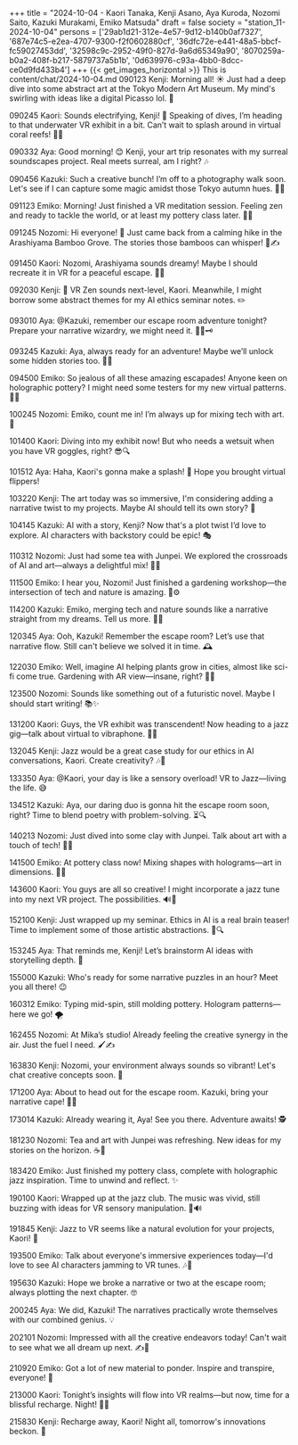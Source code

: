 +++
title = "2024-10-04 - Kaori Tanaka, Kenji Asano, Aya Kuroda, Nozomi Saito, Kazuki Murakami, Emiko Matsuda"
draft = false
society = "station_11-2024-10-04"
persons = ['29ab1d21-312e-4e57-9d12-b140b0af7327', '687e74c5-e2ea-4707-9300-f2f0602880cf', '36dfc72e-e441-48a5-bbcf-fc59027453dd', '32598c9c-2952-49f0-827d-9a6d65349a90', '8070259a-b0a2-408f-b217-5879737a5b1b', '0d639976-c93a-4bb0-8dcc-ce0d9fd433b4']
+++
{{< get_images_horizontal >}}
This is content/chat/2024-10-04.md
090123 Kenji: Morning all! ☀️ Just had a deep dive into some abstract art at the Tokyo Modern Art Museum. My mind's swirling with ideas like a digital Picasso lol. 🎨

090245 Kaori: Sounds electrifying, Kenji! 🎉 Speaking of dives, I’m heading to that underwater VR exhibit in a bit. Can’t wait to splash around in virtual coral reefs! 🐠🌊

090332 Aya: Good morning! 😊 Kenji, your art trip resonates with my surreal soundscapes project. Real meets surreal, am I right? 🎶

090456 Kazuki: Such a creative bunch! I’m off to a photography walk soon. Let's see if I can capture some magic amidst those Tokyo autumn hues. 🍁📸

091123 Emiko: Morning! Just finished a VR meditation session. Feeling zen and ready to tackle the world, or at least my pottery class later. 🌿🌀

091245 Nozomi: Hi everyone! 🌟 Just came back from a calming hike in the Arashiyama Bamboo Grove. The stories those bamboos can whisper! 🌳✍️

091450 Kaori: Nozomi, Arashiyama sounds dreamy! Maybe I should recreate it in VR for a peaceful escape. 🧘‍♀️

092030 Kenji: 🌱 VR Zen sounds next-level, Kaori. Meanwhile, I might borrow some abstract themes for my AI ethics seminar notes. ✏️

093010 Aya: @Kazuki, remember our escape room adventure tonight? Prepare your narrative wizardry, we might need it. 🧙‍♂️🗝️

093245 Kazuki: Aya, always ready for an adventure! Maybe we’ll unlock some hidden stories too. 🔑👀

094500 Emiko: So jealous of all these amazing escapades! Anyone keen on holographic pottery? I might need some testers for my new virtual patterns. 🎨✨

100245 Nozomi: Emiko, count me in! I’m always up for mixing tech with art. 👏

101400 Kaori: Diving into my exhibit now! But who needs a wetsuit when you have VR goggles, right? 😎🔍

101512 Aya: Haha, Kaori's gonna make a splash! 🌊 Hope you brought virtual flippers!

103220 Kenji: The art today was so immersive, I'm considering adding a narrative twist to my projects. Maybe AI should tell its own story? 🤔

104145 Kazuki: AI with a story, Kenji? Now that's a plot twist I’d love to explore. AI characters with backstory could be epic! 🎭

110312 Nozomi: Just had some tea with Junpei. We explored the crossroads of AI and art—always a delightful mix! 🍵🎨

111500 Emiko: I hear you, Nozomi! Just finished a gardening workshop—the intersection of tech and nature is amazing. 🌱⚙️

114200 Kazuki: Emiko, merging tech and nature sounds like a narrative straight from my dreams. Tell us more. 🌿📖

120345 Aya: Ooh, Kazuki! Remember the escape room? Let’s use that narrative flow. Still can't believe we solved it in time. 🕰️

122030 Emiko: Well, imagine AI helping plants grow in cities, almost like sci-fi come true. Gardening with AR view—insane, right? 🌸🧠

123500 Nozomi: Sounds like something out of a futuristic novel. Maybe I should start writing! 📚✨

131200 Kaori: Guys, the VR exhibit was transcendent! Now heading to a jazz gig—talk about virtual to vibraphone. 🎷💫

132045 Kenji: Jazz would be a great case study for our ethics in AI conversations, Kaori. Create creativity? 🎶🤖

133350 Aya: @Kaori, your day is like a sensory overload! VR to Jazz—living the life. 😅

134512 Kazuki: Aya, our daring duo is gonna hit the escape room soon, right? Time to blend poetry with problem-solving. ⏳🔍

140213 Nozomi: Just dived into some clay with Junpei. Talk about art with a touch of tech! 🎨🤝

141500 Emiko: At pottery class now! Mixing shapes with holograms—art in dimensions. 📐🌌

143600 Kaori: You guys are all so creative! I might incorporate a jazz tune into my next VR project. The possibilities. 🔊🎨

152100 Kenji: Just wrapped up my seminar. Ethics in AI is a real brain teaser! Time to implement some of those artistic abstractions. 🧠🔍

153245 Aya: That reminds me, Kenji! Let’s brainstorm AI ideas with storytelling depth. 🌟

155000 Kazuki: Who's ready for some narrative puzzles in an hour? Meet you all there! 😉

160312 Emiko: Typing mid-spin, still molding pottery. Hologram patterns—here we go! 🌪️

162455 Nozomi: At Mika’s studio! Already feeling the creative synergy in the air. Just the fuel I need. 🖌️✍️

163830 Kenji: Nozomi, your environment always sounds so vibrant! Let's chat creative concepts soon. 🌈

171200 Aya: About to head out for the escape room. Kazuki, bring your narrative cape! 🦸‍♂️

173014 Kazuki: Already wearing it, Aya! See you there. Adventure awaits! 🕵️

181230 Nozomi: Tea and art with Junpei was refreshing. New ideas for my stories on the horizon. ☕️🌅

183420 Emiko: Just finished my pottery class, complete with holographic jazz inspiration. Time to unwind and reflect. ✨

190100 Kaori: Wrapped up at the jazz club. The music was vivid, still buzzing with ideas for VR sensory manipulation. 🎷🔊

191845 Kenji: Jazz to VR seems like a natural evolution for your projects, Kaori! 👏

193500 Emiko: Talk about everyone's immersive experiences today—I'd love to see AI characters jamming to VR tunes. 🎶🤖

195630 Kazuki: Hope we broke a narrative or two at the escape room; always plotting the next chapter. 🤓

200245 Aya: We did, Kazuki! The narratives practically wrote themselves with our combined genius. 💡

202101 Nozomi: Impressed with all the creative endeavors today! Can't wait to see what we all dream up next. ✍️🌌

210920 Emiko: Got a lot of new material to ponder. Inspire and transpire, everyone! 🌟

213000 Kaori: Tonight’s insights will flow into VR realms—but now, time for a blissful recharge. Night! 🌙✨

215830 Kenji: Recharge away, Kaori! Night all, tomorrow's innovations beckon. 🌟
